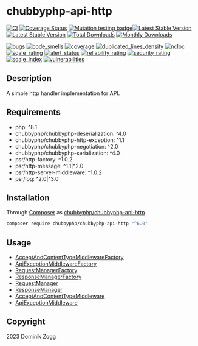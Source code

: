 # chubbyphp-api-http

[![CI](https://github.com/chubbyphp/chubbyphp-api-http/workflows/CI/badge.svg?branch=master)](https://github.com/chubbyphp/chubbyphp-api-http/actions?query=workflow%3ACI)
[![Coverage Status](https://coveralls.io/repos/github/chubbyphp/chubbyphp-api-http/badge.svg?branch=master)](https://coveralls.io/github/chubbyphp/chubbyphp-api-http?branch=master)
[![Mutation testing badge](https://img.shields.io/endpoint?style=flat&url=https%3A%2F%2Fbadge-api.stryker-mutator.io%2Fgithub.com%2Fchubbyphp%2Fchubbyphp-api-http%2Fmaster)](https://dashboard.stryker-mutator.io/reports/github.com/chubbyphp/chubbyphp-api-http/master)[![Latest Stable Version](https://poser.pugx.org/chubbyphp/chubbyphp-api-http/v/stable.png)](https://packagist.org/packages/chubbyphp/chubbyphp-api-http)
[![Latest Stable Version](https://poser.pugx.org/chubbyphp/chubbyphp-api-http/v/stable.png)](https://packagist.org/packages/chubbyphp/chubbyphp-api-http)
[![Total Downloads](https://poser.pugx.org/chubbyphp/chubbyphp-api-http/downloads.png)](https://packagist.org/packages/chubbyphp/chubbyphp-api-http)
[![Monthly Downloads](https://poser.pugx.org/chubbyphp/chubbyphp-api-http/d/monthly)](https://packagist.org/packages/chubbyphp/chubbyphp-api-http)

[![bugs](https://sonarcloud.io/api/project_badges/measure?project=chubbyphp_chubbyphp-api-http&metric=bugs)](https://sonarcloud.io/dashboard?id=chubbyphp_chubbyphp-api-http)
[![code_smells](https://sonarcloud.io/api/project_badges/measure?project=chubbyphp_chubbyphp-api-http&metric=code_smells)](https://sonarcloud.io/dashboard?id=chubbyphp_chubbyphp-api-http)
[![coverage](https://sonarcloud.io/api/project_badges/measure?project=chubbyphp_chubbyphp-api-http&metric=coverage)](https://sonarcloud.io/dashboard?id=chubbyphp_chubbyphp-api-http)
[![duplicated_lines_density](https://sonarcloud.io/api/project_badges/measure?project=chubbyphp_chubbyphp-api-http&metric=duplicated_lines_density)](https://sonarcloud.io/dashboard?id=chubbyphp_chubbyphp-api-http)
[![ncloc](https://sonarcloud.io/api/project_badges/measure?project=chubbyphp_chubbyphp-api-http&metric=ncloc)](https://sonarcloud.io/dashboard?id=chubbyphp_chubbyphp-api-http)
[![sqale_rating](https://sonarcloud.io/api/project_badges/measure?project=chubbyphp_chubbyphp-api-http&metric=sqale_rating)](https://sonarcloud.io/dashboard?id=chubbyphp_chubbyphp-api-http)
[![alert_status](https://sonarcloud.io/api/project_badges/measure?project=chubbyphp_chubbyphp-api-http&metric=alert_status)](https://sonarcloud.io/dashboard?id=chubbyphp_chubbyphp-api-http)
[![reliability_rating](https://sonarcloud.io/api/project_badges/measure?project=chubbyphp_chubbyphp-api-http&metric=reliability_rating)](https://sonarcloud.io/dashboard?id=chubbyphp_chubbyphp-api-http)
[![security_rating](https://sonarcloud.io/api/project_badges/measure?project=chubbyphp_chubbyphp-api-http&metric=security_rating)](https://sonarcloud.io/dashboard?id=chubbyphp_chubbyphp-api-http)
[![sqale_index](https://sonarcloud.io/api/project_badges/measure?project=chubbyphp_chubbyphp-api-http&metric=sqale_index)](https://sonarcloud.io/dashboard?id=chubbyphp_chubbyphp-api-http)
[![vulnerabilities](https://sonarcloud.io/api/project_badges/measure?project=chubbyphp_chubbyphp-api-http&metric=vulnerabilities)](https://sonarcloud.io/dashboard?id=chubbyphp_chubbyphp-api-http)

## Description

A simple http handler implementation for API.

## Requirements

 * php: ^8.1
 * chubbyphp/chubbyphp-deserialization: ^4.0
 * chubbyphp/chubbyphp-http-exception: ^1.1
 * chubbyphp/chubbyphp-negotiation: ^2.0
 * chubbyphp/chubbyphp-serialization: ^4.0
 * psr/http-factory: ^1.0.2
 * psr/http-message: ^1.1|^2.0
 * psr/http-server-middleware: ^1.0.2
 * psr/log: ^2.0|^3.0

## Installation

Through [Composer](http://getcomposer.org) as [chubbyphp/chubbyphp-api-http][1].

```sh
composer require chubbyphp/chubbyphp-api-http "^6.0"
```

## Usage

 * [AcceptAndContentTypeMiddlewareFactory][2]
 * [ApiExceptionMiddlewareFactory][3]
 * [RequestManagerFactory][4]
 * [ResponseManagerFactory][5]
 * [RequestManager][6]
 * [ResponseManager][7]
 * [AcceptAndContentTypeMiddleware][8]
 * [ApiExceptionMiddleware][9]

## Copyright

2023 Dominik Zogg

[1]: https://packagist.org/packages/chubbyphp/chubbyphp-api-http

[2]: doc/ServiceFactory/AcceptAndContentTypeMiddlewareFactory.md
[3]: doc/ServiceFactory/ApiExceptionMiddlewareFactory.md
[4]: doc/ServiceFactory/RequestManagerFactory.md
[5]: doc/ServiceFactory/ResponseManagerFactory.md
[6]: doc/Manager/RequestManager.md
[7]: doc/Manager/ResponseManager.md
[8]: doc/Middleware/AcceptAndContentTypeMiddleware.md
[9]: doc/Middleware/ApiExceptionMiddleware.md
